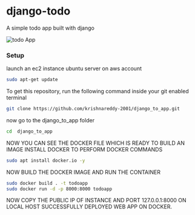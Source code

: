 # django-todo
A simple todo app built with django

![todo App](https://raw.githubusercontent.com/shreys7/django-todo/develop/staticfiles/todoApp.png)
### Setup
launch an ec2 instance ubuntu server on aws account
```bash
sudo apt-get update
```
To get this repository, run the following command inside your git enabled terminal
```bash
git clone https://github.com/krishnareddy-2001/django_to_app.git
```
now go to the django_to_app folder 
```bash
cd  django_to_app
```
NOW YOU CAN SEE THE DOCKER FILE WHICH IS READY TO BUILD AN IMAGE
INSTALL DOCKER TO PERFORM DOCKER COMMANDS
```bash
sudo apt install docker.io -y
```
NOW BUILD THE DOCKER IMAGE AND RUN THE CONTAINER
```bash
sudo docker build . -t todoapp
sudo docker run -d -p 8000:8000 todoapp
```
NOW COPY THE PUBLIC IP OF INSTANCE AND PORT 127.0.0.1:8000 ON LOCAL HOST
SUCCESSFULLY DEPLOYED WEB APP ON DOCKER.




